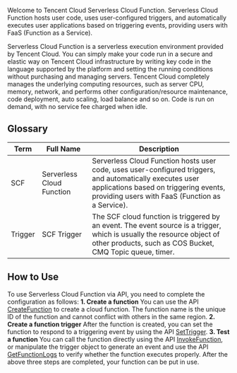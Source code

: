 Welcome to Tencent Cloud Serverless Cloud Function. Serverless Cloud Function hosts user code, uses user-configured triggers, and automatically executes user applications based on triggering events, providing users with FaaS (Function as a Service).

Serverless Cloud Function is a serverless execution environment provided by Tencent Cloud. You can simply make your code run in a secure and elastic way on Tencent Cloud infrastructure by writing key code in the language supported by the platform and setting the running conditions without purchasing and managing servers. Tencent Cloud completely manages the underlying computing resources, such as server CPU, memory, network, and performs other configuration/resource maintenance, code deployment, auto scaling, load balance and so on. Code is run on demand, with no service fee charged when idle.

## Glossary

| Term | Full Name |  Description |
|---------|---------|---------|
| SCF | Serverless Cloud Function |    Serverless Cloud Function hosts user code, uses user-configured triggers, and automatically executes user applications based on triggering events, providing users with FaaS (Function as a Service). |
| Trigger | SCF Trigger |   The SCF cloud function is triggered by an event. The event source is a trigger, which is usually the resource object of other products, such as COS Bucket, CMQ Topic queue, timer. |

## How to Use
To use Serverless Cloud Function via API, you need to complete the configuration as follows:
**1. Create a function**
You can use the API [CreateFunction](https://cloud.tencent.com/document/product/583/9742) to create a cloud function. The function name is the unique ID of the function and cannot conflict with others in the same region.
**2. Create a function trigger**
After the function is created, you can set the function to respond to a triggering event by using the API [SetTrigger](https://cloud.tencent.com/document/product/583/9748).
**3. Test a function**
You can call the function directly using the API [InvokeFunction](https://cloud.tencent.com/document/product/583/9747), or manipulate the trigger object to generate an event and use the API [GetFunctionLogs](https://cloud.tencent.com/document/product/583/9746) to verify whether the function executes properly.
After the above three steps are completed, your function can be put in use.


